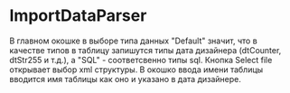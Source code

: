 # ImportDataParser

В главном окошке в выборе типа данных "Default" значит, что в качестве типов в таблицу запишутся типы дата дизайнера (dtCounter, dtStr255 и т.д.), а "SQL" - соответсвенно типы sql.
Кнопка Select file открывает выбор xml структуры.
В окошко ввода имени таблицы вводится имя таблицы как оно и указано в дата дизайнере.
